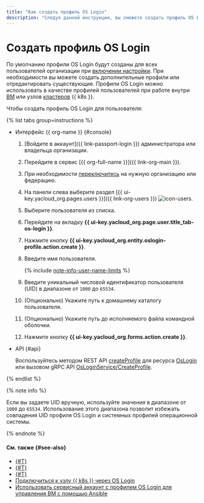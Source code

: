 ```yaml
---
title: "Как создать профиль OS Login"
description: "Следуя данной инструкции, вы сможете создать профиль OS Login."
---
```


# Создать профиль OS Login

По умолчанию профили OS Login будут созданы для всех пользователей организации при [включении настройки](./os-login-access.md). При необходимости вы можете создать дополнительные профили или отредактировать существующие. Профили OS Login можно использовать в качестве профилей пользователей при работе внутри [ВМ](../../compute/concepts/vm.md) или узлов [кластеров](../../managed-kubernetes/concepts/index.md#kubernetes-cluster) {{ k8s }}.

Чтобы создать профиль OS Login для пользователя:

{% list tabs group=instructions %}

- Интерфейс {{ org-name }} {#console}

  1. [Войдите в аккаунт]({{ link-passport-login }}) администратора или владельца организации.
  1. Перейдите в сервис [{{ org-full-name }}]({{ link-org-main }}).
  1. При необходимости [переключитесь](./manage-organizations.md#switch-to-another-org) на нужную организацию или федерацию.
  1. На панели слева выберите раздел [{{ ui-key.yacloud_org.pages.users }}]({{ link-org-users }}) ![icon-users](../../_assets/console-icons/person.svg).
  1. Выберите пользователя из списка.
  1. Перейдите на вкладку **{{ ui-key.yacloud_org.page.user.title_tab-os-login }}**.
  1. Нажмите кнопку **{{ ui-key.yacloud_org.entity.oslogin-profile.action.create }}**.
  1. Введите имя пользователя.

      {% include [note-info-user-name-limits](../../_includes/organization/note-info-user-name-limits.md) %}

  1. Введите уникальный числовой идентификатор пользователя (UID) в диапазоне от `1000` до `65534`.
  1. (Опционально) Укажите путь к домашнему каталогу пользователя.
  1. (Опционально) Укажите путь до исполняемого файла командной оболочки.
  1. Нажмите кнопку **{{ ui-key.yacloud_org.forms.action.create }}**.

- API {#api}

  Воспользуйтесь методом REST API [createProfile](../../organization/api-ref/OsLogin/createProfile.md) для ресурса [OsLogin](../../organization/api-ref/OsLogin/index.md) или вызовом gRPC API [OsLoginService/CreateProfile](../../organization/api-ref/grpc/os_login_service.md#CreateProfile).

{% endlist %}

{% note info %}

Если вы задаете UID вручную, используйте значения в диапазоне от `1000` до `65534`. Использование этого диапазона позволит избежать совпадения UID профиля OS Login и системных профилей операционной системы.

{% endnote %}

#### См. также {#see-also}

* [{#T}](../operations/os-login-access.md)
* [{#T}](../operations/add-ssh.md)
* [{#T}](../../compute/operations/vm-connect/os-login.md)
* [Подключиться к узлу {{ k8s }} через OS Login](../../managed-kubernetes/operations/node-connect-oslogin.md)
* [Использовать сервисный аккаунт с профилем OS Login для управления ВМ с помощью Ansible](../tutorials/sa-oslogin-ansible.md)